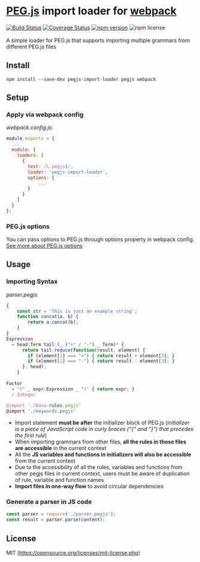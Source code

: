 # [PEG.js](https://github.com/pegjs/pegjs) import loader for [webpack](http://webpack.github.io/)
[![Build Status](https://travis-ci.org/phuongduyphan/pegjs-import-loader.svg?branch=master)](https://travis-ci.org/phuongduyphan/pegjs-import-loader)
[![Coverage Status](https://coveralls.io/repos/github/phuongduyphan/pegjs-import-loader/badge.svg)](https://coveralls.io/github/phuongduyphan/pegjs-import-loader)
[![npm version](https://img.shields.io/npm/v/pegjs-import-loader.svg)](https://www.npmjs.com/package/pegjs-import-loader)
![npm license](https://img.shields.io/npm/l/pegjs-import-loader.svg)  
 <br />
 A simple loader for PEG.js that supports importing multiple grammars from different PEG.js files  
## Install
`npm install --save-dev pegjs-import-loader pegjs webpack`
## Setup
### Apply via webpack config
*webpack.config.js:*
``` js
module.exports = {
  ...
  module: {
    loaders: [
      {
        test: /\.pegjs$/,
        loader: 'pegjs-import-loader',
        options: { 
            ...
        }
      }
    ]
  }
};
```
### PEG.js options
You can pass options to PEG.js through options property in webpack config. [See more about PEG.js options](https://pegjs.org/documentation)
## Usage
### Importing Syntax
*parser.pegjs:*
```js
{
    const str = 'This is just an example string';
    function concat(a, b) {
        return a.concat(b);
    }
}
Expression
  = head:Term tail:(_ ("+" / "-") _ Term)* {
      return tail.reduce(function(result, element) {
        if (element[1] === "+") { return result + element[3]; }
        if (element[1] === "-") { return result - element[3]; }
      }, head);
    }
    
Factor
  = "(" _ expr:Expression _ ")" { return expr; }
  / Integer
 
@import './base-rules.pegjs'
@import './keywords.pegjs'
```
  
* Import statement **must be after** the initializer block of PEG.js (*initializer is a piece of JavaScript code in curly braces (“{” and “}”) that precedes the first rule*)
* When importing grammars from other files, **all the rules in those files are accessible** in the current context
* All the **JS variables and functions in initializers will also be accessible** from the current context
* Due to the accessibility of all the rules, variables and functions from other pegjs files in current context, users must be aware of duplication of rule, variable and function names
* **Import files in one-way flow** to avoid circular dependencies
### Generate a parser in JS code
```js
const parser = require('./parser.pegjs');
const result = parser.parse(content);
```
## License
MIT (https://opensource.org/licenses/mit-license.php)
